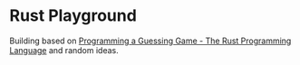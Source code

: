 # Rust Playground

Building based on [Programming a Guessing Game - The Rust Programming Language](https://doc.rust-lang.org/book/ch02-00-guessing-game-tutorial.html) and random ideas.
